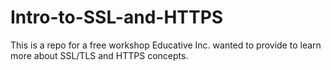 # Intro-to-SSL-and-HTTPS
This is a repo for a free workshop Educative Inc. wanted to provide to learn more about SSL/TLS and HTTPS concepts.
